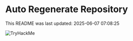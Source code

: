 # Auto Regenerate Repository

This README was last updated: 2025-06-07 07:08:25

 ![TryHackMe](https://tryhackme.com/badge/533634)